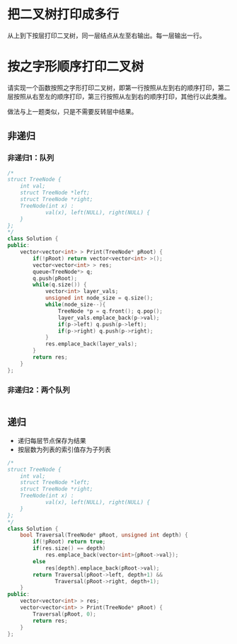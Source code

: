 # 把二叉树打印成多行

从上到下按层打印二叉树，同一层结点从左至右输出。每一层输出一行。

# 按之字形顺序打印二叉树

请实现一个函数按照之字形打印二叉树，即第一行按照从左到右的顺序打印，第二层按照从右至左的顺序打印，第三行按照从左到右的顺序打印，其他行以此类推。

做法与上一题类似，只是不需要反转层中结果。

## 非递归

### 非递归1：队列

```cpp
/*
struct TreeNode {
    int val;
    struct TreeNode *left;
    struct TreeNode *right;
    TreeNode(int x) :
            val(x), left(NULL), right(NULL) {
    }
};
*/
class Solution {
public:
    vector<vector<int> > Print(TreeNode* pRoot) {
        if(!pRoot) return vector<vector<int> >();
        vector<vector<int> > res;
        queue<TreeNode*> q;
        q.push(pRoot);
        while(q.size()) {
            vector<int> layer_vals;
            unsigned int node_size = q.size();
            while(node_size--){
                TreeNode *p = q.front(); q.pop();
                layer_vals.emplace_back(p->val);
                if(p->left) q.push(p->left);
                if(p->right) q.push(p->right);
            }
            res.emplace_back(layer_vals);
        }
        return res;
    }
};
```

### 非递归2：两个队列

```cpp

```

## 递归

- 递归每层节点保存为结果  
- 按层数为列表的索引值存为子列表  

```cpp
/*
struct TreeNode {
    int val;
    struct TreeNode *left;
    struct TreeNode *right;
    TreeNode(int x) :
            val(x), left(NULL), right(NULL) {
    }
};
*/
class Solution {
    bool Traversal(TreeNode* pRoot, unsigned int depth) {
        if(!pRoot) return true;
        if(res.size() == depth)
            res.emplace_back(vector<int>{pRoot->val});
        else
            res[depth].emplace_back(pRoot->val);
        return Traversal(pRoot->left, depth+1) &&
               Traversal(pRoot->right, depth+1);
    }
public:
    vector<vector<int> > res;
    vector<vector<int> > Print(TreeNode* pRoot) {
        Traversal(pRoot, 0);
        return res;
    }
};
```
